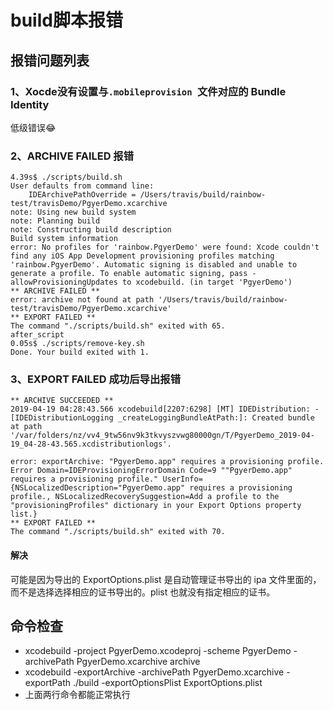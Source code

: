 # build脚本报错

## 报错问题列表

### 1、Xocde没有设置与`.mobileprovision `文件对应的 Bundle Identity

低级错误😂

### 2、ARCHIVE FAILED 报错

```
4.39s$ ./scripts/build.sh
User defaults from command line:
    IDEArchivePathOverride = /Users/travis/build/rainbow-test/travisDemo/PgyerDemo.xcarchive
note: Using new build system
note: Planning build
note: Constructing build description
Build system information
error: No profiles for 'rainbow.PgyerDemo' were found: Xcode couldn't find any iOS App Development provisioning profiles matching 'rainbow.PgyerDemo'. Automatic signing is disabled and unable to generate a profile. To enable automatic signing, pass -allowProvisioningUpdates to xcodebuild. (in target 'PgyerDemo')
** ARCHIVE FAILED **
error: archive not found at path '/Users/travis/build/rainbow-test/travisDemo/PgyerDemo.xcarchive'
** EXPORT FAILED **
The command "./scripts/build.sh" exited with 65.
after_script
0.05s$ ./scripts/remove-key.sh
Done. Your build exited with 1.
```

### 3、EXPORT FAILED 成功后导出报错

```
** ARCHIVE SUCCEEDED **
2019-04-19 04:28:43.566 xcodebuild[2207:6298] [MT] IDEDistribution: -[IDEDistributionLogging _createLoggingBundleAtPath:]: Created bundle at path '/var/folders/nz/vv4_9tw56nv9k3tkvyszvwg80000gn/T/PgyerDemo_2019-04-19_04-28-43.565.xcdistributionlogs'.

error: exportArchive: "PgyerDemo.app" requires a provisioning profile.
Error Domain=IDEProvisioningErrorDomain Code=9 ""PgyerDemo.app" requires a provisioning profile." UserInfo={NSLocalizedDescription="PgyerDemo.app" requires a provisioning profile., NSLocalizedRecoverySuggestion=Add a profile to the "provisioningProfiles" dictionary in your Export Options property list.}
** EXPORT FAILED **
The command "./scripts/build.sh" exited with 70.
```

#### 解决

可能是因为导出的 ExportOptions.plist 是自动管理证书导出的 ipa 文件里面的，而不是选择选择相应的证书导出的。plist 也就没有指定相应的证书。


## 命令检查

* xcodebuild -project PgyerDemo.xcodeproj -scheme PgyerDemo -archivePath PgyerDemo.xcarchive archive
* xcodebuild -exportArchive -archivePath PgyerDemo.xcarchive -exportPath ./build -exportOptionsPlist ExportOptions.plist
* 上面两行命令都能正常执行